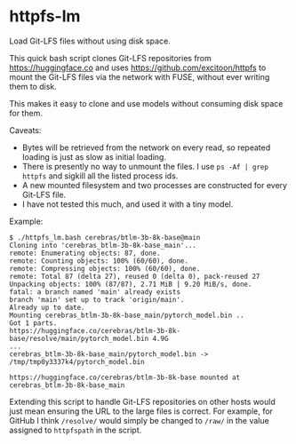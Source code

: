 # httpfs-lm

Load Git-LFS files without using disk space.

This quick bash script clones Git-LFS repositories from https://huggingface.co
and uses https://github.com/excitoon/httpfs to mount the Git-LFS files via the
network with FUSE, without ever writing them to disk.

This makes it easy to clone and use models without consuming disk space for
them.

Caveats:
- Bytes will be retrieved from the network on every read, so repeated loading
  is just as slow as initial loading.
- There is presently no way to unmount the files. I use `ps -Af | grep httpfs`
  and sigkill all the listed process ids.
- A new mounted filesystem and two processes are constructed for every Git-LFS
  file.
- I have not tested this much, and used it with a tiny model.

Example:
```
$ ./httpfs_lm.bash cerebras/btlm-3b-8k-base@main
Cloning into 'cerebras_btlm-3b-8k-base_main'...
remote: Enumerating objects: 87, done.
remote: Counting objects: 100% (60/60), done.
remote: Compressing objects: 100% (60/60), done.
remote: Total 87 (delta 27), reused 0 (delta 0), pack-reused 27
Unpacking objects: 100% (87/87), 2.71 MiB | 9.20 MiB/s, done.
fatal: a branch named 'main' already exists
branch 'main' set up to track 'origin/main'.
Already up to date.
Mounting cerebras_btlm-3b-8k-base_main/pytorch_model.bin ..
Got 1 parts.
https://huggingface.co/cerebras/btlm-3b-8k-base/resolve/main/pytorch_model.bin 4.9G
...
cerebras_btlm-3b-8k-base_main/pytorch_model.bin -> /tmp/tmp0y3337k4/pytorch_model.bin

https://huggingface.co/cerebras/btlm-3b-8k-base mounted at cerebras_btlm-3b-8k-base_main
```

Extending this script to handle Git-LFS repositories on other hosts would just
mean ensuring the URL to the large files is correct.  For example, for GitHub I
think `/resolve/` would simply be changed to `/raw/` in the value assigned to
`httpfspath` in the script.
